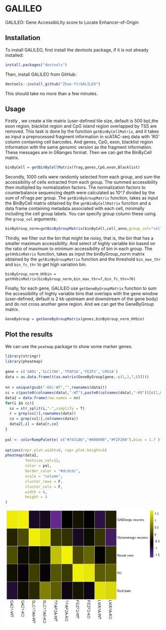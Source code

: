 # GALILEO
GALILEO: Gene AccessibiLIty score to Locate Enhancer-of-Origin

## Installation

To install GALILEO, first install the devtools package, if it is not already installed:

```R
install.packages("devtools") 
```

Then, install GALILEO from GitHub:

```R
devtools::install_github("Zhao-YY/GALILEO")
```

 This should take no more than a few minutes. 

## Usage

Firstly , we create a tile matrix (user-defined tile size, default is 500 bp),the exon region, blacklist region and CpG island region overlapped by TSS are removed.  This task is done by the function `getBinByCellMatrix`, and it takes as input a preprocessed fragment information in scATAC-seq data  with 'RG' column containing cell barcodes. And genes, CpG, exon, blacklist region information  with the same genomic version as the fragment information. These messages are in GRanges format. Then we can get the BinByCell matrix.

```R
binByCell = getBinByCellMatrix(frag,genes,CpG,exon,Blacklist)
```

Secondly, 1000 cells were randomly selected from each group, and sum the accessibility of cells extracted from each group. The summed accessibility then multiplied by normalization factors. The normalization factors to counterbalance sequencing depth were calculated as 10^7 divided by the sum of nFrags per group. The `getBinByGroupMatrix` function, takes as input the BinByCell matrix obtained by the `getBinByCellMatrix` function and a data frame containing metadata associated with each cell, minimally including the cell group labels.  You can specify group column these using the `group_col` arguments: 

```R
binByGroup_norm=getBinByGroupMatrix(binByCell,cell_anno,group_col="cellTtypes_condition")
```

Thirdly, we filter out the bin that might be noisy, that is, the bin that has a smaller maximum accessibility. And select of highly variable bin based on the ratio of maximum to minimum accessibility of bin in each group. The `getHVbinMatrix` function,  takes as input the binByGroup_norm matrix obtained by the `getBinByGroupMatrix` function and the threshold `bin_max_thr` and `bin_fc_thr` to get high variation bin.

```
binByGroup_norm_HVbin = getHVbinMatrix(binByGroup_norm,bin_max_thr=7,bin_fc_thr=70)
```

Finally, for each gene, GALILEO use `getGeneByGroupMatrix` function to sum the accessibility of highly variable bins that overlaps with the gene window (user-defined, default is 2 kb upstream and downstream of the gene body) and do not cross another gene region. And we can get the GeneByGroup matrix.

```R
GeneByGroup = getGeneByGroupMatrix(genes,binByGroup_norm_HVbin)
```



##  Plot the results 

 We can use the `peatmap` package to show some marker genes.

```R
library(stringr)
library(pheatmap)

gene = c('GAD1','SLC17A6','TFAP2A','FEZF2','LMX1A') 
data = as.data.frame(t(as.matrix(GeneByGroup[gene,-c(1,2,7,8)])))

nn = unique(gsub("-KO|-WT","",rownames(data)))
cc = c(paste0(colnames(data),"-WT"),paste0(colnames(data),"-KO"))[c(1,6,2,7,3,8,4,9,5,10)]
data2 = data.frame(row.names = nn)
for(i in cc){
  ss = str_split(i,"-",simplify = T)
  r = grep(ss[2],rownames(data))
  co = grep(ss[1],colnames(data))
  data2[,i] = data[r,co]
}

pal <- colorRampPalette( c("#7431A6","#000000","#F2F208"),bias = 1.7 )(255)

options(repr.plot.width=8, repr.plot.height=5)
pheatmap(data2,
         fontsize_col=12,
         color = pal,
         border_color = "#dcdcdc",
         scale = "column",
         cluster_rows = F,
         cluster_cols = F,
         width = 6,
         height = 3
)
```

![](Figures\Rplot.png)
